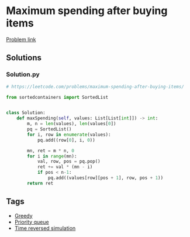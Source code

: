 # Maximum spending after buying items

[Problem link](https://leetcode.com/problems/maximum-spending-after-buying-items/)

## Solutions


### Solution.py
```py
# https://leetcode.com/problems/maximum-spending-after-buying-items/

from sortedcontainers import SortedList


class Solution:
    def maxSpending(self, values: List[List[int]]) -> int:
        m, n = len(values), len(values[0])
        pq = SortedList()
        for i, row in enumerate(values):
            pq.add((row[0], i, 0))

        mn, ret = m * n, 0
        for i in range(mn):
            val, row, pos = pq.pop()
            ret += val * (mn - i)
            if pos < n-1:
                pq.add((values[row][pos + 1], row, pos + 1))
        return ret
```
## Tags

* [Greedy](/README.md#Greedy)
* [Priority queue](/README.md#Priority_queue)
* [Time reversed simulation](/README.md#Time_reversed_simulation)
